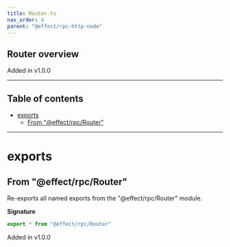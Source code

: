 ```yaml
---
title: Router.ts
nav_order: 4
parent: "@effect/rpc-http-node"
---
```


## Router overview

Added in v1.0.0

---

<h2 class="text-delta">Table of contents</h2>

- [exports](#exports)
  - [From "@effect/rpc/Router"](#from-effectrpcrouter)

---

# exports

## From "@effect/rpc/Router"

Re-exports all named exports from the "@effect/rpc/Router" module.

**Signature**

```ts
export * from "@effect/rpc/Router"
```

Added in v1.0.0
